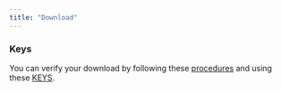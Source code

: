 ```yaml
---
title: "Download"
---
```


### Keys

You can verify your download by following these [procedures](http://www.apache.org/info/verification.html) and using these [KEYS](https://www.apache.org/dist/camel/KEYS).

